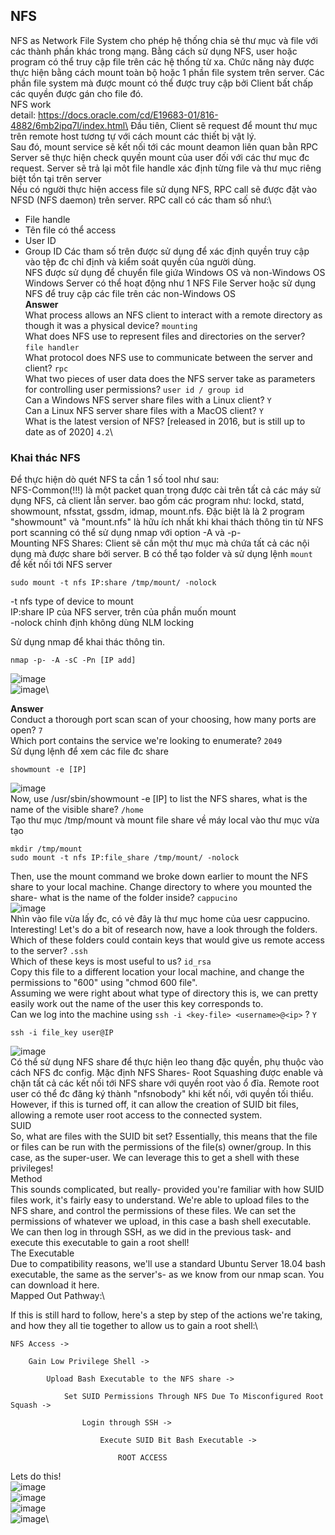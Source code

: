 <h2>NFS</h2>

NFS as Network File System cho phép hệ thống chia sẻ thư mục và file với các thành phần khác trong mạng. Bằng cách sử dụng NFS, user hoặc program có thể truy cập file trên các hệ thống từ xa. Chức năng này được thực hiện bằng cách mount toàn bộ hoặc 1 phần file system trên server. Các phần file system mà được mount có thể được truy cập bởi Client bất chấp các quyền được gán cho file đó.\
NFS work\
detail: https://docs.oracle.com/cd/E19683-01/816-4882/6mb2ipq7l/index.html\
Đầu tiên, Client sẽ request để mount thư mục trên remote host tương tự với cách mount các thiết bị vật lý.\
Sau đó, mount service sẽ kết nối tới các mount deamon liên quan bằn RPC\
Server sẽ thực hiện check quyền mount của user đối với các thư mục đc request. Server sẽ trả lại môt file handle xác định từng file và thư mục riêng biệt tồn tại trên server\
Nếu có người thực hiện access file sử dụng NFS, RPC call sẽ được đặt vào NFSD (NFS daemon) trên server. RPC call có các tham số như:\
- File handle
- Tên file có thể access
- User ID
- Group ID
Các tham số trên được sử dụng để xác định quyền truy cập vào tệp đc chỉ định và kiểm soát quyền của người dùng.\
NFS được sử dụng để chuyển file giứa Windows OS và non-Windows OS\
Windows Server có thể hoạt động như 1 NFS File Server hoặc sử dụng NFS để truy cập các file trên các non-Windows OS\
**Answer**\
What process allows an NFS client to interact with a remote directory as though it was a physical device? `mounting`\
What does NFS use to represent files and directories on the server? `file handler`\
What protocol does NFS use to communicate between the server and client? `rpc`\
What two pieces of user data does the NFS server take as parameters for controlling user permissions? `user id / group id`\
Can a Windows NFS server share files with a Linux client? `Y`\
Can a Linux NFS server share files with a MacOS client? `Y`\
What is the latest version of NFS? [released in 2016, but is still up to date as of 2020] `4.2`\

<h3>Khai thác NFS</h3>

Để thực hiện dò quét NFS ta cần 1 số tool như sau:\
NFS-Common(!!!) là một packet quan trọng được cài trên tất cả các máy sử dụng NFS, cả client lẫn server. bao gồm các program như: lockd, statd, showmount, nfsstat, gssdm, idmap, mount.nfs. Đặc biệt là là 2 program "showmount" và "mount.nfs" là hữu ích nhất khi khai thách thông tin từ NFS\
port scanning có thể sử dụng nmap với option -A và -p-\
Mounting NFS Shares: Client sẽ cần một thư mục mà chứa tất cả các nội dụng mà được share bởi server. B có thể tạo folder và sử dụng lệnh `mount` để kết nối tới NFS server
```
sudo mount -t nfs IP:share /tmp/mount/ -nolock
```
-t nfs type of device to mount\
IP:share IP của NFS server, trên của phần muốn mount\
-nolock chỉnh định không dùng NLM locking

Sử dụng nmap để khai thác thông tin.
```
nmap -p- -A -sC -Pn [IP add]
```
![image](https://user-images.githubusercontent.com/95600382/155302225-bbccb88b-f5da-48d0-8680-7860da114abc.png)\
![image](https://user-images.githubusercontent.com/95600382/155302248-8f488bb4-6b5b-4a41-ae01-6b4efa928ab2.png)\

**Answer**\
Conduct a thorough port scan scan of your choosing, how many ports are open? `7`\
Which port contains the service we're looking to enumerate? `2049`\
Sử dụng lệnh để xem các file đc share
```
showmount -e [IP]
```
![image](https://user-images.githubusercontent.com/95600382/155302968-e0ca18be-8bfe-40b7-bedc-d806e505f0a5.png)\
Now, use /usr/sbin/showmount -e [IP] to list the NFS shares, what is the name of the visible share? `/home`\
Tạo thư mục /tmp/mount và mount file share về máy local vào thư mục vừa tạo
```
mkdir /tmp/mount
sudo mount -t nfs IP:file_share /tmp/mount/ -nolock
```
Then, use the mount command we broke down earlier to mount the NFS share to your local machine. Change directory to where you mounted the share- what is the name of the folder inside? `cappucino`\
![image](https://user-images.githubusercontent.com/95600382/155303923-df4a0e1a-ad17-4cbc-96f7-13dd14eea3f1.png)\
Nhìn vào file vừa lấy đc, có vẻ đây là thư mục home của uesr cappucino.\
Interesting! Let's do a bit of research now, have a look through the folders. Which of these folders could contain keys that would give us remote access to the server? `.ssh`\
Which of these keys is most useful to us? `id_rsa`\
Copy this file to a different location your local machine, and change the permissions to "600" using "chmod 600 file".\
Assuming we were right about what type of directory this is, we can pretty easily work out the name of the user this key corresponds to.\
Can we log into the machine using `ssh -i <key-file> <username>@<ip>` ? `Y`
  
```
ssh -i file_key user@IP
```  

![image](https://user-images.githubusercontent.com/95600382/155305146-99b81688-e6b5-45d4-920d-6a930ed2bd38.png)\
Có thể sử dụng NFS share để thực hiện leo thang đặc quyền, phụ thuộc vào cách NFS đc config. Mặc định NFS Shares- Root Squashing được enable và chặn tất cả các kết nối tới NFS share với quyền root vào ổ đĩa. Remote root user có thể đc đăng ký thành "nfsnobody" khi kết nối, với quyền tối thiểu. However, if this is turned off, it can allow the creation of SUID bit files, allowing a remote user root access to the connected system.\
SUID\
So, what are files with the SUID bit set? Essentially, this means that the file or files can be run with the permissions of the file(s) owner/group. In this case, as the super-user. We can leverage this to get a shell with these privileges!\
Method\
This sounds complicated, but really- provided you're familiar with how SUID files work, it's fairly easy to understand. We're able to upload files to the NFS share, and control the permissions of these files. We can set the permissions of whatever we upload, in this case a bash shell executable. We can then log in through SSH, as we did in the previous task- and execute this executable to gain a root shell!\
The Executable\
Due to compatibility reasons, we'll use a standard Ubuntu Server 18.04 bash executable, the same as the server's- as we know from our nmap scan. You can download it here.\
Mapped Out Pathway:\

If this is still hard to follow, here's a step by step of the actions we're taking, and how they all tie together to allow us to gain a root shell:\


    NFS Access ->

        Gain Low Privilege Shell ->

            Upload Bash Executable to the NFS share ->

                Set SUID Permissions Through NFS Due To Misconfigured Root Squash ->

                    Login through SSH ->

                        Execute SUID Bit Bash Executable ->

                            ROOT ACCESS

Lets do this!\
![image](https://user-images.githubusercontent.com/95600382/157795489-4d33fee5-de18-4cde-97f2-3187ba97a3fe.png)\
![image](https://user-images.githubusercontent.com/95600382/157797890-d3cf0cc1-1533-452b-93db-bbd51e03dec9.png)\
![image](https://user-images.githubusercontent.com/95600382/157799338-999f322a-55b8-4848-8d92-180e74ca74a0.png)\
![image](https://user-images.githubusercontent.com/95600382/157800849-95f7f824-ebda-4f24-baad-2b3a2d818e17.png)\
  

